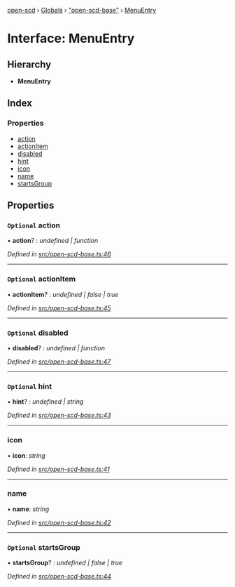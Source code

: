 [open-scd](../README.md) › [Globals](../globals.md) › ["open-scd-base"](../modules/_open_scd_base_.md) › [MenuEntry](_open_scd_base_.menuentry.md)

# Interface: MenuEntry

## Hierarchy

* **MenuEntry**

## Index

### Properties

* [action](_open_scd_base_.menuentry.md#optional-action)
* [actionItem](_open_scd_base_.menuentry.md#optional-actionitem)
* [disabled](_open_scd_base_.menuentry.md#optional-disabled)
* [hint](_open_scd_base_.menuentry.md#optional-hint)
* [icon](_open_scd_base_.menuentry.md#icon)
* [name](_open_scd_base_.menuentry.md#name)
* [startsGroup](_open_scd_base_.menuentry.md#optional-startsgroup)

## Properties

### `Optional` action

• **action**? : *undefined | function*

*Defined in [src/open-scd-base.ts:46](https://github.com/openscd/open-scd/blob/6a0bb7d/src/open-scd-base.ts#L46)*

___

### `Optional` actionItem

• **actionItem**? : *undefined | false | true*

*Defined in [src/open-scd-base.ts:45](https://github.com/openscd/open-scd/blob/6a0bb7d/src/open-scd-base.ts#L45)*

___

### `Optional` disabled

• **disabled**? : *undefined | function*

*Defined in [src/open-scd-base.ts:47](https://github.com/openscd/open-scd/blob/6a0bb7d/src/open-scd-base.ts#L47)*

___

### `Optional` hint

• **hint**? : *undefined | string*

*Defined in [src/open-scd-base.ts:43](https://github.com/openscd/open-scd/blob/6a0bb7d/src/open-scd-base.ts#L43)*

___

###  icon

• **icon**: *string*

*Defined in [src/open-scd-base.ts:41](https://github.com/openscd/open-scd/blob/6a0bb7d/src/open-scd-base.ts#L41)*

___

###  name

• **name**: *string*

*Defined in [src/open-scd-base.ts:42](https://github.com/openscd/open-scd/blob/6a0bb7d/src/open-scd-base.ts#L42)*

___

### `Optional` startsGroup

• **startsGroup**? : *undefined | false | true*

*Defined in [src/open-scd-base.ts:44](https://github.com/openscd/open-scd/blob/6a0bb7d/src/open-scd-base.ts#L44)*
